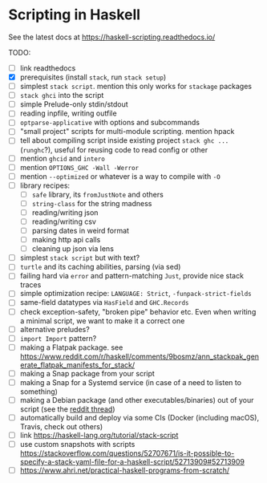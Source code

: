 # Scripting in Haskell

See the latest docs at https://haskell-scripting.readthedocs.io/

TODO:

- [ ] link readthedocs
- [x] prerequisites (install `stack`, run `stack setup`)
- [ ] simplest `stack script`. mention this only works for `stackage`
  packages
- [ ] `stack ghci` into the script
- [ ] simple Prelude-only stdin/stdout
- [ ] reading inpfile, writing outfile
- [ ] `optparse-applicative` with options and subcommands
- [ ] "small project" scripts for multi-module scripting. mention
  hpack
- [ ] tell about compiling script inside existing project `stack ghc
  ...` (`runghc`?), useful for reusing code to read config or other
- [ ] mention `ghcid` and `intero`
- [ ] mention `OPTIONS_GHC -Wall -Werror`
- [ ] mention `--optimized` or whatever is a way to compile with `-O`
- [ ] library recipes:
  - [ ] `safe` library, its `fromJustNote` and others
  - [ ] `string-class` for the string madness
  - [ ] reading/writing json
  - [ ] reading/writing csv
  - [ ] parsing dates in weird format
  - [ ] making http api calls
  - [ ] cleaning up json via lens
- [ ] simplest `stack script` but with text?
- [ ] `turtle` and its caching abilities, parsing (via sed)
- [ ] failing hard via `error` and pattern-matching `Just`, provide
  nice stack traces
- [ ] simple optimization recipe: `LANGUAGE: Strict`,
  `-funpack-strict-fields`
- [ ] same-field datatypes via `HasField` and `GHC.Records`
- [ ] check exception-safety, "broken pipe" behavior etc. Even when
  writing a minimal script, we want to make it a correct one
- [ ] alternative preludes?
- [ ] `import Import` pattern?
- [ ] making a Flatpak package. see
      https://www.reddit.com/r/haskell/comments/9bosmz/ann_stackpak_generate_flatpak_manifests_for_stack/
- [ ] making a Snap package from your script
- [ ] making a Snap for a Systemd service (in case of a need to listen to something)
- [ ] making a Debian package (and other executables/binaries) out of your script (see the [reddit thread](https://www.reddit.com/r/haskell/comments/7tgnwc/how_to_make_a_debian_package_out_of_a_haskell/))
- [ ] automatically build and deploy via some CIs (Docker (including macOS), Travis, check out others)
- [ ] link https://haskell-lang.org/tutorial/stack-script
- [ ] use custom snapshots with scripts https://stackoverflow.com/questions/52707671/is-it-possible-to-specify-a-stack-yaml-file-for-a-haskell-script/52713909#52713909
- [ ] https://www.ahri.net/practical-haskell-programs-from-scratch/
